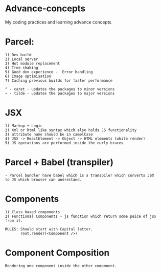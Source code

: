 # Advance-concepts

My coding practices and learning advance concepts.

# Parcel:

    1) Dev build
    2) Local server
    3) Hot module replacement
    4) Tree shaking
    5) Good dev experience -  Error handling
    6) Image optimisation
    7) Caching previous builds for faster performance

    ^ - caret - updates the packages to minor versions
    ~ - tilde - updates the packages to major versions

# JSX

    1) Markup + Logic
    2) Xml or html like syntax which also holds JS functionality
    3) attribute name should be in camelCase
    4) JSX -> ReactElement -> Object -> HTML elements (while render)
    5) JS operations are performed inside the curly braces

# Parcel + Babel (transpiler)

    - Parcel bundler have babel which is a transpiler which converts JSX to JS which browser can undrestand.

# Components

    1) Class based components
    2) Functional Components - js function which return some peice of jsx from it.

    RULES: Should start with Capital letter.
           root.render(<Component />)

# Component Composition

    Rendering one component inside the other component.
